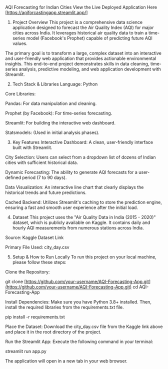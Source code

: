 AQI Forecasting for Indian Cities
View the Live Deployed Application Here [https://aqiforcastingapp.streamlit.app/]
1. Project Overview
This project is a comprehensive data science application designed to forecast the Air Quality Index (AQI) for major cities across India. It leverages historical air quality data to train a time-series model (Facebook's Prophet) capable of predicting future AQI values.

The primary goal is to transform a large, complex dataset into an interactive and user-friendly web application that provides actionable environmental insights. This end-to-end project demonstrates skills in data cleaning, time-series analysis, predictive modeling, and web application development with Streamlit.

2. Tech Stack & Libraries
Language: Python

Core Libraries:

Pandas: For data manipulation and cleaning.

Prophet (by Facebook): For time-series forecasting.

Streamlit: For building the interactive web dashboard.

Statsmodels: (Used in initial analysis phases).

3. Key Features
Interactive Dashboard: A clean, user-friendly interface built with Streamlit.

City Selection: Users can select from a dropdown list of dozens of Indian cities with sufficient historical data.

Dynamic Forecasting: The ability to generate AQI forecasts for a user-defined period (7 to 90 days).

Data Visualization: An interactive line chart that clearly displays the historical trends and future predictions.

Cached Backend: Utilizes Streamlit's caching to store the prediction engine, ensuring a fast and smooth user experience after the initial load.

4. Dataset
This project uses the "Air Quality Data in India (2015 - 2020)" dataset, which is publicly available on Kaggle. It contains daily and hourly AQI measurements from numerous stations across India.

Source: Kaggle Dataset Link

Primary File Used: city_day.csv

5. Setup & How to Run Locally
To run this project on your local machine, please follow these steps:

Clone the Repository:

git clone [https://github.com/your-username/AQI-Forecasting-App.git](https://github.com/your-username/AQI-Forecasting-App.git)
cd AQI-Forecasting-App

Install Dependencies:
Make sure you have Python 3.8+ installed. Then, install the required libraries from the requirements.txt file.

pip install -r requirements.txt

Place the Dataset:
Download the city_day.csv file from the Kaggle link above and place it in the root directory of the project.

Run the Streamlit App:
Execute the following command in your terminal:

streamlit run app.py

The application will open in a new tab in your web browser.
